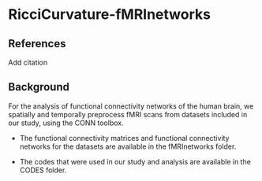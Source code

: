 # RicciCurvature-fMRInetworks

## References

Add citation

## Background

For the analysis of functional connectivity networks of the human brain, we spatially and temporally preprocess fMRI scans from datasets included in our study, using the CONN toolbox. 
* The functional connectivity matrices and functional connectivity networks for the datasets are available in the fMRInetworks folder.

* The codes that were used in our study and analysis are available in the CODES folder.
